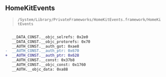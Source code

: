 ## HomeKitEvents

> `/System/Library/PrivateFrameworks/HomeKitEvents.framework/HomeKitEvents`

```diff

   __DATA_CONST.__objc_selrefs: 0x2e0
   __DATA_CONST.__objc_protorefs: 0x70
   __AUTH_CONST.__auth_got: 0xae8
-  __AUTH_CONST.__auth_ptr: 0x670
+  __AUTH_CONST.__auth_ptr: 0x628
   __AUTH_CONST.__const: 0x37b8
   __AUTH_CONST.__objc_const: 0x1760
   __AUTH.__objc_data: 0xa88

```
